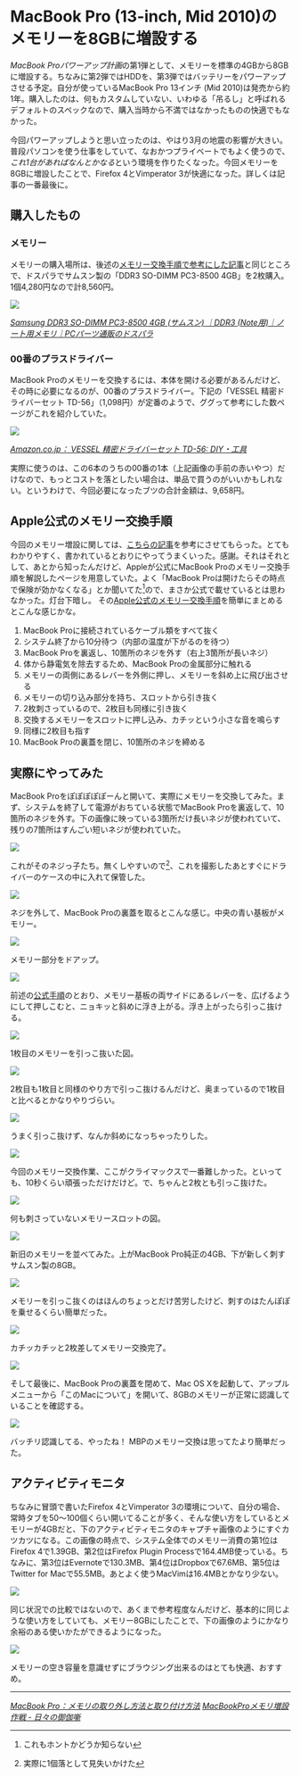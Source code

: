 # <span>MacBook Pro (13-inch, Mid 2010)の</span><span>メモリーを8GBに増設する</span>

*MacBook Proパワーアップ計画*の第1弾として、メモリーを標準の4GBから8GBに増設する。ちなみに第2弾ではHDDを、第3弾ではバッテリーをパワーアップさせる予定。自分が使っているMacBook Pro 13インチ (Mid 2010)は発売から約1年。購入したのは、何もカスタムしていない、いわゆる「吊るし」と呼ばれるデフォルトのスペックなので、購入当時から不満ではなかったものの快適でもなかった。

今回パワーアップしようと思い立ったのは、やはり3月の地震の影響が大きい。普段パソコンを使う仕事をしていて、なおかつプライベートでもよく使うので、*これ1台があればなんとかなる*という環境を作りたくなった。今回メモリーを8GBに増設したことで、Firefox 4とVimperator 3が快適になった。詳しくは記事の一番最後に。

<!-- READMORE -->


## 購入したもの

### メモリー

メモリーの購入場所は、後述の[メモリー交換手順で参考にした記事](http://d.hatena.ne.jp/raydive/20100612/1276324464)と同じところで、ドスパラでサムスン製の「DDR3 SO-DIMM PC3-8500 4GB」を2枚購入。1個4,280円なので計8,560円。

[![](/images/2011/04/08/macbook-pro-13-mid-2010-upgrade-memory-8gb-01.png)](/images/2011/04/08/macbook-pro-13-mid-2010-upgrade-memory-8gb-01.png)

<cite>[Samsung DDR3 SO-DIMM PC3-8500 4GB (サムスン) ｜DDR3 (Note用)｜ノート用メモリ｜PCパーツ通販のドスパラ](http://www.dospara.co.jp/5shopping/detail_parts.php?bg=1&br=30&sbr=471&ic=154499&lf=0)</cite>


### 00番のプラスドライバー

MacBook Proのメモリーを交換するには、本体を開ける必要があるんだけど、その時に必要になるのが、00番のプラスドライバー。下記の「VESSEL 精密ドライバーセット TD-56」（1,098円）が定番のようで、ググって参考にした数ページがこれを紹介していた。

[![](/images/2011/04/08/macbook-pro-13-mid-2010-upgrade-memory-8gb-02.png)](/images/2011/04/08/macbook-pro-13-mid-2010-upgrade-memory-8gb-02.png)

<cite>[Amazon.co.jp： VESSEL 精密ドライバーセット TD-56: DIY・工具](http://www.amazon.co.jp/o/ASIN/B000CED236)</cite>

実際に使うのは、この6本のうちの00番の1本（上記画像の手前の赤いやつ）だけなので、もっとコストを落としたい場合は、単品で買うのがいいかもしれない。というわけで、今回必要になったブツの合計金額は、9,658円。


## Apple公式のメモリー交換手順

今回のメモリー増設に関しては、[こちらの記事](http://d.hatena.ne.jp/raydive/20100612/1276324464)を参考にさせてもらった。とてもわかりやすく、書かれているとおりにやってうまくいった。感謝。それはそれとして、あとから知ったんだけど、Appleが公式にMacBook Proのメモリー交換手順を解説したページを用意していた。よく「MacBook Proは開けたらその時点で保険が効かなくなる」とか聞いてた[^1]ので、まさか公式で載せているとは思わなかった。灯台下暗し。 その[Apple公式のメモリー交換手順](http://support.apple.com/kb/HT1270?viewlocale=ja_JP&locale=ja_JP)を簡単にまとめるとこんな感じかな。

1. MacBook Proに接続されているケーブル類をすべて抜く
2. システム終了から10分待つ（内部の温度が下がるのを待つ）
3. MacBook Proを裏返し、10箇所のネジを外す（右上3箇所が長いネジ）
4. 体から静電気を除去するため、MacBook Proの金属部分に触れる
5. メモリーの両側にあるレバーを外側に押し、メモリーを斜め上に飛び出させる
6. メモリーの切り込み部分を持ち、スロットから引き抜く
7. 2枚刺さっているので、2枚目も同様に引き抜く
8. 交換するメモリーをスロットに押し込み、カチッという小さな音を鳴らす
9. 同様に2枚目も指す
10. MacBook Proの裏蓋を閉じ、10箇所のネジを締める


## 実際にやってみた

MacBook Proをぽぽぽぽぽーんと開いて、実際にメモリーを交換してみた。まず、システムを終了して電源がおちている状態でMacBook Proを裏返して、10箇所のネジを外す。下の画像に映っている3箇所だけ長いネジが使われていて、残りの7箇所はすんごい短いネジが使われていた。

[![](/images/2011/04/08/macbook-pro-13-mid-2010-upgrade-memory-8gb-03.png)](/images/2011/04/08/macbook-pro-13-mid-2010-upgrade-memory-8gb-03.png)

これがそのネジっ子たち。無くしやすいので[^2]、これを撮影したあとすぐにドライバーのケースの中に入れて保管した。

[![](/images/2011/04/08/macbook-pro-13-mid-2010-upgrade-memory-8gb-04.png)](/images/2011/04/08/macbook-pro-13-mid-2010-upgrade-memory-8gb-04.png)

ネジを外して、MacBook Proの裏蓋を取るとこんな感じ。中央の青い基板がメモリー。

[![](/images/2011/04/08/macbook-pro-13-mid-2010-upgrade-memory-8gb-05.png)](/images/2011/04/08/macbook-pro-13-mid-2010-upgrade-memory-8gb-05.png)

メモリー部分をドアップ。

[![](/images/2011/04/08/macbook-pro-13-mid-2010-upgrade-memory-8gb-06.png)](/images/2011/04/08/macbook-pro-13-mid-2010-upgrade-memory-8gb-06.png)

前述の[公式手順](http://support.apple.com/kb/HT1270?viewlocale=ja_JP&locale=ja_JP)のとおり、メモリー基板の両サイドにあるレバーを、広げるようにして押しこむと、ニョキッと斜めに浮き上がる。浮き上がったら引っこ抜ける。

[![](/images/2011/04/08/macbook-pro-13-mid-2010-upgrade-memory-8gb-07.png)](/images/2011/04/08/macbook-pro-13-mid-2010-upgrade-memory-8gb-07.png)

1枚目のメモリーを引っこ抜いた図。

[![](/images/2011/04/08/macbook-pro-13-mid-2010-upgrade-memory-8gb-08.png)](/images/2011/04/08/macbook-pro-13-mid-2010-upgrade-memory-8gb-08.png)

2枚目も1枚目と同様のやり方で引っこ抜けるんだけど、奥まっているので1枚目と比べるとかなりやりづらい。

[![](/images/2011/04/08/macbook-pro-13-mid-2010-upgrade-memory-8gb-09.png)](/images/2011/04/08/macbook-pro-13-mid-2010-upgrade-memory-8gb-09.png)

うまく引っこ抜けず、なんか斜めになっちゃったりした。

[![](/images/2011/04/08/macbook-pro-13-mid-2010-upgrade-memory-8gb-10.png)](/images/2011/04/08/macbook-pro-13-mid-2010-upgrade-memory-8gb-10.png)

今回のメモリー交換作業、ここがクライマックスで一番難しかった。といっても、10秒くらい頑張っただけだけど。で、ちゃんと2枚とも引っこ抜けた。

[![](/images/2011/04/08/macbook-pro-13-mid-2010-upgrade-memory-8gb-11.png)](/images/2011/04/08/macbook-pro-13-mid-2010-upgrade-memory-8gb-11.png)

何も刺さっていないメモリースロットの図。

[![](/images/2011/04/08/macbook-pro-13-mid-2010-upgrade-memory-8gb-12.png)](/images/2011/04/08/macbook-pro-13-mid-2010-upgrade-memory-8gb-12.png)

新旧のメモリーを並べてみた。上がMacBook Pro純正の4GB、下が新しく刺すサムスン製の8GB。

[![](/images/2011/04/08/macbook-pro-13-mid-2010-upgrade-memory-8gb-13.png)](/images/2011/04/08/macbook-pro-13-mid-2010-upgrade-memory-8gb-13.png)

メモリーを引っこ抜くのはほんのちょっとだけ苦労したけど、刺すのはたんぽぽを乗せるくらい簡単だった。

[![](/images/2011/04/08/macbook-pro-13-mid-2010-upgrade-memory-8gb-14.png)](/images/2011/04/08/macbook-pro-13-mid-2010-upgrade-memory-8gb-14.png)

カチッカチッと2枚差してメモリー交換完了。

[![](/images/2011/04/08/macbook-pro-13-mid-2010-upgrade-memory-8gb-15.png)](/images/2011/04/08/macbook-pro-13-mid-2010-upgrade-memory-8gb-15.png)

そして最後に、MacBook Proの裏蓋を閉めて、Mac OS Xを起動して、アップルメニューから「このMacについて」を開いて、8GBのメモリーが正常に認識していることを確認する。

[![](/images/2011/04/08/macbook-pro-13-mid-2010-upgrade-memory-8gb-16.png)](/images/2011/04/08/macbook-pro-13-mid-2010-upgrade-memory-8gb-16.png)

バッチリ認識してる、やったね！ MBPのメモリー交換は思ってたより簡単だった。


## アクティビティモニタ

ちなみに冒頭で書いたFirefox 4とVimperator 3の環境について、自分の場合、常時タブを50～100個くらい開いてることが多く、そんな使い方をしているとメモリーが4GBだと、下のアクティビティモニタのキャプチャ画像のようにすぐカツカツになる。この画像の時点で、システム全体でのメモリー消費の第1位はFirefox 4で1.39GB、第2位はFirefox Plugin Processで164.4MB使っている。ちなみに、第3位はEvernoteで130.3MB、第4位はDropboxで67.6MB、第5位はTwitter for Macで55.5MB。あとよく使うMacVimは16.4MBとかなり少ない。

[![](/images/2011/04/08/macbook-pro-13-mid-2010-upgrade-memory-8gb-17.png)](/images/2011/04/08/macbook-pro-13-mid-2010-upgrade-memory-8gb-17.png)

同じ状況での比較ではないので、あくまで参考程度なんだけど、基本的に同じような使い方をしていても、メモリー8GBにしたことで、下の画像のようにかなり余裕のある使いかたができるようになった。

[![](/images/2011/04/08/macbook-pro-13-mid-2010-upgrade-memory-8gb-18.png)](/images/2011/04/08/macbook-pro-13-mid-2010-upgrade-memory-8gb-18.png)

メモリーの空き容量を意識せずにブラウジング出来るのはとても快適、おすすめ。

---

<cite>[MacBook Pro：メモリの取り外し方法と取り付け方法](http://support.apple.com/kb/HT1270?viewlocale=ja_JP&locale=ja_JP)</cite>
<cite>[MacBookProメモリ増設作戦 - 日々の御伽噺](http://d.hatena.ne.jp/raydive/20100612/1276324464)</cite>

[^1]: これもホントかどうか知らない
[^2]: 実際に1個落として見失いかけた
